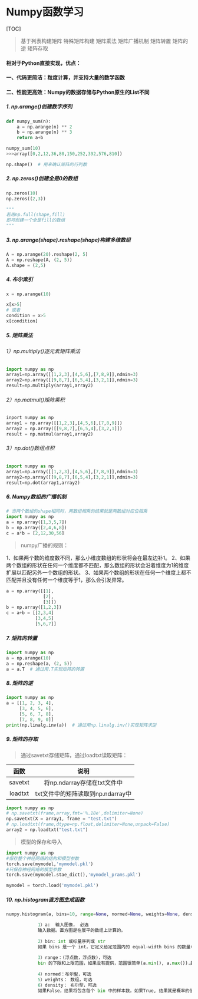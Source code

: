 # Numpy函数学习

[TOC]

>  基于列表构建矩阵 特殊矩阵构建 矩阵乘法 矩阵广播机制 矩阵转置 矩阵的逆 矩阵存取

#### **相对于Python直接实现，优点：**

#### 	一、代码更简洁：粒度计算，并支持大量的数学函数

#### 	二、性能更高效：Numpy的数据存储与Python原生的List不同

##### 1. np.arange()创建数字序列

```python
def numpy_sum(n):
    a = np.arange(n) ** 2
    b = np.arange(n) ** 3
    return a+b

numpy_sum(10)
>>>array([0,2,12,36,80,150,252,392,576,810])

np.shape()  # 用来确认矩阵的行列数
```

##### 2. np.zeros()创建全是0的数组

```python
np.zeros(10)
np.zeros((2,3))

"""
若用np.full(shape,fill)
即可创建一个全是fill的数组
"""
```

##### 3. np.arange(shape).reshape(shape)构建多维数组

```python
A = np.arange(20).reshape(2, 5)
A = np.reshape(A, (2, 5))
A.shape = (2,5)
```

##### 4. 布尔索引

```python
x = np.arange(10)

x[x>5]
# 或者
condition = x>5
x[condition]
```

##### 5. 矩阵乘法

###### 	1）np.multiply()逐元素矩阵乘法

```python
import numpy as np 
array1=np.array([[1,2,3],[4,5,6],[7,8,9]],ndmin=3) 
array2=np.array([[9,8,7],[6,5,4],[3,2,1]],ndmin=3) 
result=np.multiply(array1,array2) 
```

###### 	2）np.matmul()矩阵乘积

```python
inport numpy as np
array1 = np.array([[1,2,3],[4,5,6],[7,8,9]])
array2 = np.array([[9,8,7],[6,5,4],[3,2,1]])
result = np.matmul(array1,array2)
```

###### 	3）np.dot()数组点积

```python
import numpy as np 
array1=np.array([[1,2,3],[4,5,6],[7,8,9]],ndmin=3) 
array2=np.array([[9,8,7],[6,5,4],[3,2,1]],ndmin=3) 
result=np.dot(array1,array2) 
```

##### 6. Numpy数组的广播机制

```python
# 当两个数组的shape相同时，两数组相乘的结果就是两数组对应位相乘
import numpy as np
a = np.array([1,3,5,7])
b = np.array([2,4,6,8])
c = a*b = [2,12,30,56]
```

> numpy广播的规则：

1、如果两个数的维度数不同，那么小维度数组的形状将会在最左边补1。
2、如果两个数组的形状在任何一个维度都不匹配，那么数组的形状会沿着维度为1的维度扩展以匹配另外一个数组的形状。
3、如果两个数组的形状在任何一个维度上都不匹配并且没有任何一个维度等于1，那么会引发异常。

```python
a = np.array([[1],
              [2],
              [3]])
b = np.array([1,2,3])
c = a+b = [[2,3,4]
           [3,4,5]
           [5,6,7]]
```

##### 7. 矩阵的转置

```python
import numpy as np
a = np.arange(10)
a = np.reshape(a, (2, 5))
a = a.T  # 通过用.T实现矩阵的转置
```

##### 8. 矩阵的逆

```python
import numpy as np
a = [[1, 2, 3, 4],
     [3, 4, 5, 6],
     [5, 6, 7, 8],
     [7, 8, 9, 0]]
print(np.linalg.inv(a))  # 通过用np.linalg.inv()实现矩阵求逆
```

##### 9. 矩阵的存取

> 通过savetxt存储矩阵，通过loadtxt读取矩阵：

|  函数   |               说明                |
| :-----: | :-------------------------------: |
| savetxt |    将np.ndarray存储在txt文件中    |
| loadtxt | txt文件中的矩阵读取到np.ndarray中 |

```python
import numpy as np
# np.savetxt(frame,array,fmt='%.18e',delimiter=None)
np.savetxt(X = array1, frame = "test.txt")
# np.loadtxt(frame,dtype=np.float,delimiter=None,unpack=False)
array2 = np.loadtxt("test.txt")
```

> 模型的保存和导入

```python
import numpy as np
#保存整个神经网络的结构和模型参数
torch.save(mymodel,'mymodel.pkl')
#只保存神经网络的模型参数
torch.save(mymodel.stae_dict(),'mymodel_prams.pkl')

mymodel = torch.load('mymodel.pkl')
```

##### 10. np.histogram直方图生成函数

```python
numpy.histogram(a, bins=10, range=None, normed=None, weights=None, density=None)

			1）a:  输入图像， 必选
			输入数据。直方图是在展平的数组上计算的。
            
			2）bin: int 或标量序列或 str
			如果 bins 是一个 int，它定义给定范围内的 equal-width bins 的数量(默认为 10)，主要是将灰度值空间分为多少分进行灰度值统计
            
			3）range：(浮点数，浮点数)，可选
			bin 的下限和上限范围，如果没有提供，范围很简单(a.min(), a.max()).超出范围的值将被忽略。范围的第一个元素必须小于或等于第二个元素。主要表明的是需要统计的灰度值取值范围。
                
			4）normed：布尔型，可选
			5）weights： 数组，可选
			6）density： 布尔型，可选
			如果False，结果将包含每个 bin 中的样本数。如果True, 结果就是概率的值密度在 bin 处的函数，归一化使得不可缺少的在范围内为 1
```



